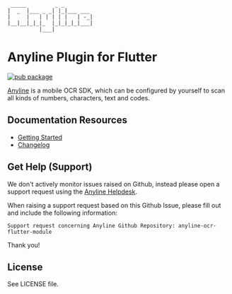 	 _____         _ _
	|  _  |___ _ _| |_|___ ___
	|     |   | | | | |   | -_|
	|__|__|_|_|_  |_|_|_|_|___|
	          |___|

# Anyline Plugin for Flutter

[![pub package](https://img.shields.io/pub/v/anyline_plugin.svg)](https://pub.dev/packages/anyline_plugin)

[Anyline](https://www.anyline.com) is a mobile OCR SDK, which can be configured by yourself to scan all kinds of numbers, characters, text and codes.

## Documentation Resources

- [Getting Started](https://documentation.anyline.com/flutter-plugin-component/latest/index.html)
- [Changelog](https://documentation.anyline.com/flutter-plugin-component/latest/changelog.html)

## Get Help (Support)

We don't actively monitor issues raised on Github, instead please open a support request
using the [Anyline Helpdesk](https://anyline.atlassian.net/servicedesk/customer/portal/2/group/6).

When raising a support request based on this Github Issue, please fill out and include the following information:

```
Support request concerning Anyline Github Repository: anyline-ocr-flutter-module
```

Thank you!

## License

See LICENSE file.
